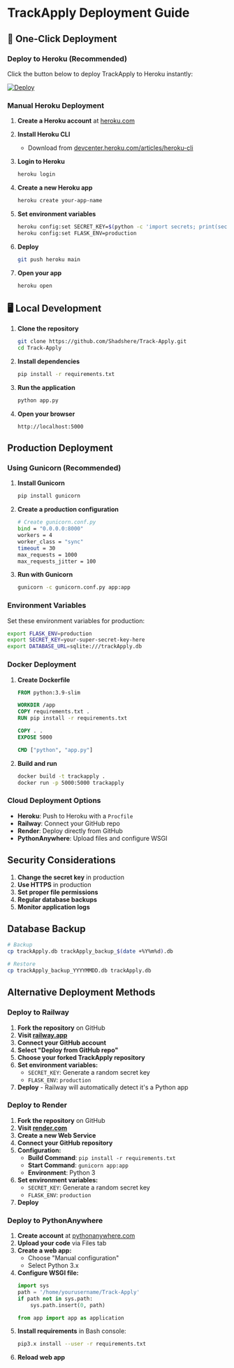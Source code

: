 # TrackApply Deployment Guide

## 🚀 One-Click Deployment

### Deploy to Heroku (Recommended)

Click the button below to deploy TrackApply to Heroku instantly:

[![Deploy](https://www.herokucdn.com/deploy/button.svg)](https://heroku.com/deploy?template=https://github.com/Shadshere/Track-Apply)

### Manual Heroku Deployment

1. **Create a Heroku account** at [heroku.com](https://heroku.com)

2. **Install Heroku CLI**
   - Download from [devcenter.heroku.com/articles/heroku-cli](https://devcenter.heroku.com/articles/heroku-cli)

3. **Login to Heroku**
   ```bash
   heroku login
   ```

4. **Create a new Heroku app**
   ```bash
   heroku create your-app-name
   ```

5. **Set environment variables**
   ```bash
   heroku config:set SECRET_KEY=$(python -c 'import secrets; print(secrets.token_hex(16))')
   heroku config:set FLASK_ENV=production
   ```

6. **Deploy**
   ```bash
   git push heroku main
   ```

7. **Open your app**
   ```bash
   heroku open
   ```

## 🖥️ Local Development

1. **Clone the repository**
   ```bash
   git clone https://github.com/Shadshere/Track-Apply.git
   cd Track-Apply
   ```

2. **Install dependencies**
   ```bash
   pip install -r requirements.txt
   ```

3. **Run the application**
   ```bash
   python app.py
   ```

4. **Open your browser**
   ```
   http://localhost:5000
   ```

## Production Deployment

### Using Gunicorn (Recommended)

1. **Install Gunicorn**
   ```bash
   pip install gunicorn
   ```

2. **Create a production configuration**
   ```bash
   # Create gunicorn.conf.py
   bind = "0.0.0.0:8000"
   workers = 4
   worker_class = "sync"
   timeout = 30
   max_requests = 1000
   max_requests_jitter = 100
   ```

3. **Run with Gunicorn**
   ```bash
   gunicorn -c gunicorn.conf.py app:app
   ```

### Environment Variables

Set these environment variables for production:

```bash
export FLASK_ENV=production
export SECRET_KEY=your-super-secret-key-here
export DATABASE_URL=sqlite:///trackApply.db
```

### Docker Deployment

1. **Create Dockerfile**
   ```dockerfile
   FROM python:3.9-slim

   WORKDIR /app
   COPY requirements.txt .
   RUN pip install -r requirements.txt

   COPY . .
   EXPOSE 5000

   CMD ["python", "app.py"]
   ```

2. **Build and run**
   ```bash
   docker build -t trackapply .
   docker run -p 5000:5000 trackapply
   ```

### Cloud Deployment Options

- **Heroku**: Push to Heroku with a `Procfile`
- **Railway**: Connect your GitHub repo
- **Render**: Deploy directly from GitHub
- **PythonAnywhere**: Upload files and configure WSGI

## Security Considerations

1. **Change the secret key** in production
2. **Use HTTPS** in production
3. **Set proper file permissions**
4. **Regular database backups**
5. **Monitor application logs**

## Database Backup

```bash
# Backup
cp trackApply.db trackApply_backup_$(date +%Y%m%d).db

# Restore
cp trackApply_backup_YYYYMMDD.db trackApply.db
```

## Alternative Deployment Methods

### Deploy to Railway

1. **Fork the repository** on GitHub
2. **Visit [railway.app](https://railway.app)**
3. **Connect your GitHub account**
4. **Select "Deploy from GitHub repo"**
5. **Choose your forked TrackApply repository**
6. **Set environment variables:**
   - `SECRET_KEY`: Generate a random secret key
   - `FLASK_ENV`: `production`
7. **Deploy** - Railway will automatically detect it's a Python app

### Deploy to Render

1. **Fork the repository** on GitHub
2. **Visit [render.com](https://render.com)**
3. **Create a new Web Service**
4. **Connect your GitHub repository**
5. **Configuration:**
   - **Build Command**: `pip install -r requirements.txt`
   - **Start Command**: `gunicorn app:app`
   - **Environment**: Python 3
6. **Set environment variables:**
   - `SECRET_KEY`: Generate a random secret key
   - `FLASK_ENV`: `production`
7. **Deploy**

### Deploy to PythonAnywhere

1. **Create account** at [pythonanywhere.com](https://pythonanywhere.com)
2. **Upload your code** via Files tab
3. **Create a web app:**
   - Choose "Manual configuration"
   - Select Python 3.x
4. **Configure WSGI file:**
   ```python
   import sys
   path = '/home/yourusername/Track-Apply'
   if path not in sys.path:
       sys.path.insert(0, path)
   
   from app import app as application
   ```
5. **Install requirements** in Bash console:
   ```bash
   pip3.x install --user -r requirements.txt
   ```
6. **Reload web app**
